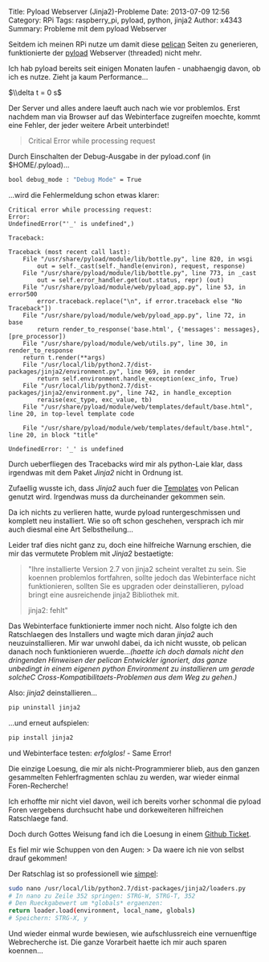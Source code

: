 Title: Pyload Webserver (Jinja2)-Probleme
Date: 2013-07-09 12:56
Category: RPi
Tags: raspberry_pi, pyload, python, jinja2
Author: x4343
Summary: Probleme mit dem pyload Webserver

Seitdem ich meinen RPi nutze um damit diese [pelican][pelican] Seiten zu generieren, funktionierte der
[pyload][pyload] Webserver (threaded) nicht mehr.

Ich hab pyload bereits seit einigen Monaten laufen - unabhaengig davon, ob ich es nutze.
Zieht ja kaum Performance...

$\\delta t = 0 s$

Der Server und alles andere laeuft auch nach wie vor problemlos. Erst nachdem man via Browser
auf das Webinterface zugreifen moechte, kommt eine Fehler, der jeder weitere Arbeit unterbindet!

> Critical Error while processing request

Durch Einschalten der Debug-Ausgabe in der pyload.conf (in $HOME/.pyload)...

``` bash
bool debug_mode : "Debug Mode" = True
```

...wird die Fehlermeldung schon etwas klarer:

```
Critical error while processing request: 
Error: 
UndefinedError("'_' is undefined",) 

Traceback: 

Traceback (most recent call last):
	File "/usr/share/pyload/module/lib/bottle.py", line 820, in wsgi
		out = self._cast(self._handle(environ), request, response)
	File "/usr/share/pyload/module/lib/bottle.py", line 773, in _cast
		out = self.error_handler.get(out.status, repr) (out)
	File "/usr/share/pyload/module/web/pyload_app.py", line 53, in error500
		error.traceback.replace("\n", if error.traceback else "No Traceback"])
	File "/usr/share/pyload/module/web/pyload_app.py", line 72, in base
		return render_to_response('base.html', {'messages': messages}, [pre_processor])
	File "/usr/share/pyload/module/web/utils.py", line 30, in render_to_response
	return t.render(**args)
	File "/usr/local/lib/python2.7/dist-packages/jinja2/environment.py", line 969, in render
		return self.environment.handle_exception(exc_info, True)
	File "/usr/local/lib/python2.7/dist-packages/jinja2/environment.py", line 742, in handle_exception
		reraise(exc_type, exc_value, tb)
	File "/usr/share/pyload/module/web/templates/default/base.html", line 20, in top-level template code 
	
	File "/usr/share/pyload/module/web/templates/default/base.html", line 20, in block "title" 
	
UndefinedError: '_' is undefined 
```

Durch ueberfliegen des Tracebacks wird mir als python-Laie klar, dass irgendwas
mit dem Paket *Jinja2* nicht in Ordnung ist.

Zufaellig wusste ich, dass *Jinja2* auch fuer die [Templates](http://docs.getpelican.com/en/3.2/themes.html)
von Pelican genutzt wird.
Irgendwas muss da durcheinander gekommen sein.

Da ich nichts zu verlieren hatte, wurde pyload runtergeschmissen und komplett neu installiert.
Wie so oft schon geschehen, versprach ich mir auch diesmal eine Art Selbstheilung...

Leider traf dies nicht ganz zu, doch eine hilfreiche Warnung erschien, die mir das 
vermutete Problem mit *Jinja2* bestaetigte:

>"Ihre installierte Version 2.7 von jinja2 scheint veraltet zu sein.
>Sie koennen problemlos fortfahren, sollte jedoch das Webinterface nicht funktionieren,
>sollten Sie es upgraden oder deinstallieren, pyload bringt eine ausreichende jinja2
>Bibliothek mit.
>
>jinja2: fehlt"

Das Webinterface funktionierte immer noch nicht. Also folgte ich den Ratschlaegen des
Installers und wagte mich daran *jinja2* auch neuzuinstallieren. Mir war unwohl dabei,
da ich nicht wusste, ob pelican danach noch funktionieren wuerde...*(haette ich doch damals nicht
den dringenden Hinweisen der pelican Entwickler ignoriert, das ganze unbedingt in einem eigenen python
Environment zu installieren um gerade solcheC Cross-Kompatibilitaets-Problemen aus dem Weg zu
gehen.)*

Also: *jinja2* deinstallieren... 

``` bash
pip uninstall jinja2
```

...und erneut aufspielen:

``` bash
pip install jinja2
```

und Webinterface testen: *erfolglos!* - Same Error!

Die einzige Loesung, die mir als nicht-Programmierer blieb, aus den ganzen gesammelten
Fehlerfragmenten schlau zu werden, war wieder einmal Foren-Recherche!

Ich erhoffte mir nicht viel davon, weil ich bereits vorher schonmal die pyload Foren vergebens
durchsucht habe und dorkeweiteren hilfreichen Ratschlaege fand.

Doch durch Gottes Weisung fand ich die Loesung in einem [Github Ticket](https://github.com/mitsuhiko/jinja2/issues/225).

Es fiel mir wie Schuppen von den Augen: > Da waere ich nie von selbst drauf gekommen!

Der Ratschlag ist so professionell wie [simpel](/static/pictures/pyload/09-07-2013_jinja2-1.png):

``` bash
sudo nano /usr/local/lib/python2.7/dist-packages/jinja2/loaders.py
# In nano zu Zeile 352 springen: STRG-W, STRG-T, 352
# Den Rueckgabewert um *globals* ergaenzen:
return loader.load(environment, local_name, globals)
# Speichern: STRG-X, y
```

Und wieder einmal wurde bewiesen, wie aufschlussreich eine vernuenftige Webrecherche ist.
Die ganze Vorarbeit haette ich mir auch sparen koennen...




[pelican]: http://blog.getpelican.com/
[pyload]: http://pyload.org/de:start

